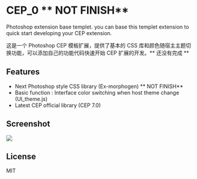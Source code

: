 # CEP_0 ** NOT FINISH**
Photoshop extension base templet.
you can base this templet extension to quick start developing your CEP extension.

这是一个 Photoshop CEP 模板扩展，提供了基本的 CSS 库和颜色随宿主主题切换功能，可以添加自己的功能代码快速开始 CEP 扩展的开发。** 还没有完成 **


## Features
- Next Photoshop style CSS library (Ex-morphogen) ** NOT FINISH**
- Basic function : Interface color switching when host theme change (UI_theme.js)
- Latest CEP official library (CEP 7.0) 


## Screenshot
![](http://ww2.sinaimg.cn/large/c35419f1gw1f5i9zj2jw3j20bu0l8jt1.jpg)

## License

MIT
